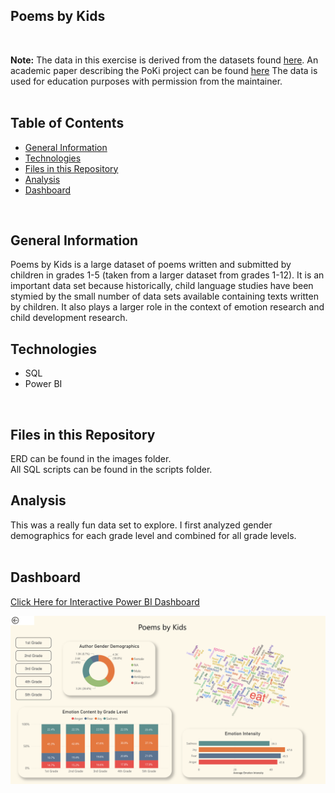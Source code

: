 ## Poems by Kids

<br>

**Note:** The data in this exercise is derived from the datasets found [here](https://github.com/whipson/PoKi-Poems-by-Kids). An academic paper describing the PoKi project can be found [here](https://arxiv.org/abs/2004.06188)
The data is used for education purposes with permission from the maintainer.  
<br>

## Table of Contents
* [General Information](#general-information)
* [Technologies](#technologies)
* [Files in this Repository](#files)
* [Analysis](#analysis)
* [Dashboard](#dashboard)
<br>

## <a name="general-information"></a>General Information
Poems by Kids is a large dataset of poems written and submitted by children in grades 1-5 (taken from a larger dataset from grades 1-12).  It is an important data set because historically, child language studies have been stymied by the small number of data sets available containing texts written by children.  It also plays a larger role in the context of emotion research and child development research.
<br>


## <a name="technologies"></a>Technologies
* SQL
* Power BI
<br>

## <a name="files"></a>Files in this Repository
ERD can be found in the images folder. \
All SQL scripts can be found in the scripts folder.
<br>

## <a name="analysis"></a>Analysis
This was a really fun data set to explore.  I first analyzed gender demographics for each grade level and combined for all grade levels.  
<br>

## <a name="dashboard"></a>Dashboard
[Click Here for Interactive Power BI Dashboard](https://app.powerbi.com/view?r=eyJrIjoiZDAwZjMyNDktYWU4Ny00NTlhLWE2MWQtMzI4NDY0ZDExOGZjIiwidCI6IjEwMWRhNTg3LTE4NDMtNGY1Mi04YjhhLTE3YjA2OWM2NmQzMyIsImMiOjJ9)

![](./images/PoetryKidsDash.png)
